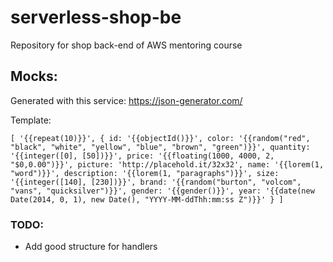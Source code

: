 # serverless-shop-be
Repository for shop back-end of AWS mentoring course

## Mocks:
Generated with this service: https://json-generator.com/

Template:

`[
  '{{repeat(10)}}',
  {
    id: '{{objectId()}}',
    color: '{{random("red", "black", "white", "yellow", "blue", "brown", "green")}}',
    quantity: '{{integer([0], [50])}}',
    price: '{{floating(1000, 4000, 2, "$0,0.00")}}',
    picture: 'http://placehold.it/32x32',
    name: '{{lorem(1, "word")}}',
    description: '{{lorem(1, "paragraphs")}}',
    size: '{{integer([140], [230])}}',
    brand: '{{random("burton", "volcom", "vans", "quicksilver")}}',
    gender: '{{gender()}}',
    year: '{{date(new Date(2014, 0, 1), new Date(), "YYYY-MM-ddThh:mm:ss Z")}}'
  }
]`

### TODO:
- Add good structure for handlers

